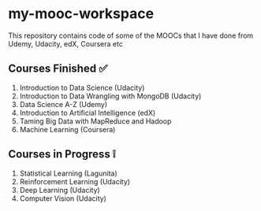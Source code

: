 # my-mooc-workspace
This repository contains code of some of the MOOCs that I have done from Udemy, Udacity, edX, Coursera etc

Courses Finished :white_check_mark:
---
1. Introduction to Data Science (Udacity)
2. Introduction to Data Wrangling with MongoDB (Udacity)
3. Data Science A-Z (Udemy)
4. Introduction to Artificial Intelligence (edX)
5. Taming Big Data with MapReduce and Hadoop
6. Machine Learning (Coursera)

Courses in Progress :grey_exclamation:
---
1. Statistical Learning (Lagunita)
2. Reinforcement Learning (Udacity)
3. Deep Learning (Udacity)
4. Computer Vision (Udacity)





